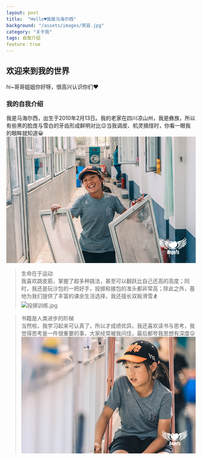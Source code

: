 ```yaml
---
layout: post
title:  "Hello♥我是马海尔西"
background: "/assets/images/笑容.jpg"
category: "关于我"
tags: 自我介绍 
feature：true
---
```


## 欢迎来到我的世界
hi~哥哥姐姐你好呀，很高兴认识你们♥

### 我的自我介绍
我是马海尔西，出生于2010年2月13日。我的老家在四川凉山州，我是彝族，所以有些黑的脸庞与雪白的牙齿形成鲜明对比😉当我调皮、机灵搞怪时，你看一眼我的眼眸就知道😀     
![笑容.jpg](../assets/images/笑容.jpg)

> 生命在于运动     
我喜欢跳皮筋，掌握了超多种跳法，甚至可以翻跃比自己还高的高度；同时，我还是玩沙包的一把好手，投掷和接包的准头都非常高；除此之外，基地为我们提供了丰富的课余生活选择，我还擅长双板滑雪🏂   
![投掷训练.jpg](../assets/images/投掷训练.jpg)

> 书籍是人类进步的阶梯    
当然啦，我学习起来可认真了，所以才成绩优异。我还喜欢读书与思考，我觉得思考是一件很重要的事，大家经常被我问住，最后都夸我思想有深度😛
![思考的我.jpg](../assets/images/思考的我.jpg)
